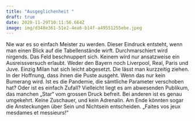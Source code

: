 ```yaml
---
title: "Ausgeglichenheit "
draft: true
date: 2020-11-29T10:11:56.664Z
image: img/d348e361-51e2-4ea6-b14f-a49551255ebe.jpeg
---
```

Nie war es so einfach Meister zu werden. Dieser Eindruck entsteht, wenn man einen Blick auf die Tabellenstände wirft. Durchmarschiert wird nirgends. Das Feld beschnuppert sich. Keinem wird nur ansatzweise ein Ausreissversuch erlaubt. Weder den Bayern noch Liverpool, Real, Paris und Juve. Einzig Milan hat sich leicht abgesetzt. Die lässt man kurzzeitig ziehen. In der Hoffnung, dass ihnen die Puste ausgeht. Wenn das nur kein Bumerang wird. Ist es  die Pandemie, die sämtliche Parameter verschoben hat? Oder ist es einfach Zufall? Vielleicht liegt es am abwesenden Publikum, das manchen „Star“ vom grossen Druck befreit. Bei anderen ist es genau umgekehrt. Keine Zuschauer, und kein Adrenalin. Am Ende könnten sogar die Ansteckungen  über Sein und Nichtsein entscheiden. „Faites vos jeux mesdames et messieurs!“